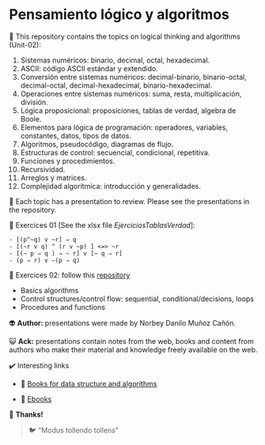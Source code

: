 # Pensamiento lógico y algoritmos

:open_file_folder: This repository contains the topics on logical thinking and algorithms (Unit-02):

1. Sistemas numéricos: binario, decimal, octal, hexadecimal.
2. ASCII: código ASCII estándar y extendido.
3. Conversión entre sistemas numéricos: decimal-binario, binario-octal, decimal-octal, decimal-hexadecimal, binario-hexadecimal.
4. Operaciones entre sistemas numéricos: suma, resta, multiplicación, división.
5. Lógica proposicional: proposiciones, tablas de verdad, algebra de Boole.
6. Elementos para lógica de programación: operadores, variables, constantes, datos, tipos de datos.
7. Algoritmos, pseudocódigo, diagramas de flujo.
8. Estructuras de control: secuencial, condicional, repetitiva.
9. Funciones y procedimientos.
10. Recursividad.
11. Arreglos y matrices.
12. Complejidad algorítmica: introducción y generalidades.

:paperclip: Each topic has a presentation to review. Please see the presentations in the repository.

:pencil: Exercices 01 [See the xlsx file *EjerciciosTablasVerdad*]:

~~~
- [(p^~q) v ~r] ⇒ q
- [(~r v q) ^ (r v ~p) ] <=> ~r
- [(∼ p ⇒ q ) ⇒ ∼ r] v [∼ q ⇒ r]
- (p ⇒ r) v ∼(p ⇒ q)
~~~

:pencil: Exercices 02: follow this [repository](https://github.com/norbeydanilo/algoritmos-pseint)

- Basics algorithms 
- Control structures/control flow: sequential, conditional/decisions, loops
- Procedures and functions

:alien: **Author:** presentations were made by Norbey Danilo Muñoz Cañón.

:smiley_cat: **Ack:** presentations contain notes from the web, books and content from authors who make their material and knowledge freely available on the web.

:heavy_check_mark: Interesting links

+ :link: [Books for data structure and algorithms](https://medium.com/javarevisited/10-best-books-for-data-structure-and-algorithms-for-beginners-in-java-c-c-and-python-5e3d9b478eb1)

+ :link: [Ebooks](https://github.com/rachitvk/ebooks)

:blue_book: **Thanks!**

> :bird: "Modus tollendo tollens"
